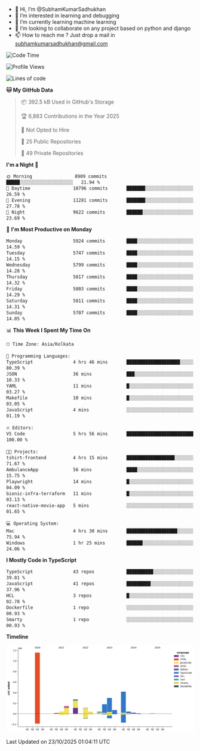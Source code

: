 - 👋 Hi, I’m @SubhamKumarSadhukhan
- 👀 I’m interested in learning and debugging
- 🌱 I’m currently learning machine learning
- 💞️ I’m looking to collaborate on any project based on python and django
- 📫 How to reach me ?
      Just drop a mail in subhamkumarsadhukhan@gmail.com
<!---
SubhamKumarSadhukhan/SubhamKumarSadhukhan is a ✨ special ✨ repository because its `README.md` (this file) appears on your GitHub profile.
You can click the Preview link to take a look at your changes.
--->


<!--START_SECTION:waka-->
![Code Time](http://img.shields.io/badge/Code%20Time-3%2C104%20hrs%2023%20mins-blue)

![Profile Views](http://img.shields.io/badge/Profile%20Views-4-blue)

![Lines of code](https://img.shields.io/badge/From%20Hello%20World%20I%27ve%20Written-2.8%20million%20lines%20of%20code-blue)

**🐱 My GitHub Data** 

> 📦 392.5 kB Used in GitHub's Storage 
 > 
> 🏆 6,883 Contributions in the Year 2025
 > 
> 🚫 Not Opted to Hire
 > 
> 📜 25 Public Repositories 
 > 
> 🔑 49 Private Repositories 
 > 
**I'm a Night 🦉** 

```text
🌞 Morning                8909 commits        █████░░░░░░░░░░░░░░░░░░░░   21.94 % 
🌆 Daytime                10796 commits       ███████░░░░░░░░░░░░░░░░░░   26.59 % 
🌃 Evening                11281 commits       ███████░░░░░░░░░░░░░░░░░░   27.78 % 
🌙 Night                  9622 commits        ██████░░░░░░░░░░░░░░░░░░░   23.69 % 
```
📅 **I'm Most Productive on Monday** 

```text
Monday                   5924 commits        ████░░░░░░░░░░░░░░░░░░░░░   14.59 % 
Tuesday                  5747 commits        ████░░░░░░░░░░░░░░░░░░░░░   14.15 % 
Wednesday                5799 commits        ████░░░░░░░░░░░░░░░░░░░░░   14.28 % 
Thursday                 5817 commits        ████░░░░░░░░░░░░░░░░░░░░░   14.32 % 
Friday                   5803 commits        ████░░░░░░░░░░░░░░░░░░░░░   14.29 % 
Saturday                 5811 commits        ████░░░░░░░░░░░░░░░░░░░░░   14.31 % 
Sunday                   5707 commits        ████░░░░░░░░░░░░░░░░░░░░░   14.05 % 
```


📊 **This Week I Spent My Time On** 

```text
🕑︎ Time Zone: Asia/Kolkata

💬 Programming Languages: 
TypeScript               4 hrs 46 mins       ████████████████████░░░░░   80.39 % 
JSON                     36 mins             ███░░░░░░░░░░░░░░░░░░░░░░   10.33 % 
YAML                     11 mins             █░░░░░░░░░░░░░░░░░░░░░░░░   03.27 % 
Makefile                 10 mins             █░░░░░░░░░░░░░░░░░░░░░░░░   03.05 % 
JavaScript               4 mins              ░░░░░░░░░░░░░░░░░░░░░░░░░   01.19 % 

🔥 Editors: 
VS Code                  5 hrs 56 mins       █████████████████████████   100.00 % 

🐱‍💻 Projects: 
tshirt-frontend          4 hrs 15 mins       ██████████████████░░░░░░░   71.67 % 
AmbulanceApp             56 mins             ████░░░░░░░░░░░░░░░░░░░░░   15.75 % 
Playwright               14 mins             █░░░░░░░░░░░░░░░░░░░░░░░░   04.09 % 
bionic-infra-terraform   11 mins             █░░░░░░░░░░░░░░░░░░░░░░░░   03.13 % 
react-native-movie-app   5 mins              ░░░░░░░░░░░░░░░░░░░░░░░░░   01.65 % 

💻 Operating System: 
Mac                      4 hrs 30 mins       ███████████████████░░░░░░   75.94 % 
Windows                  1 hr 25 mins        ██████░░░░░░░░░░░░░░░░░░░   24.06 % 
```

**I Mostly Code in TypeScript** 

```text
TypeScript               43 repos            ██████████░░░░░░░░░░░░░░░   39.81 % 
JavaScript               41 repos            █████████░░░░░░░░░░░░░░░░   37.96 % 
HCL                      3 repos             █░░░░░░░░░░░░░░░░░░░░░░░░   02.78 % 
Dockerfile               1 repo              ░░░░░░░░░░░░░░░░░░░░░░░░░   00.93 % 
Smarty                   1 repo              ░░░░░░░░░░░░░░░░░░░░░░░░░   00.93 % 
```



**Timeline**

![Lines of Code chart](https://raw.githubusercontent.com/SubhamKumarSadhukhan/SubhamKumarSadhukhan/main/assets/bar_graph.png)


 Last Updated on 23/10/2025 01:04:11 UTC
<!--END_SECTION:waka-->
